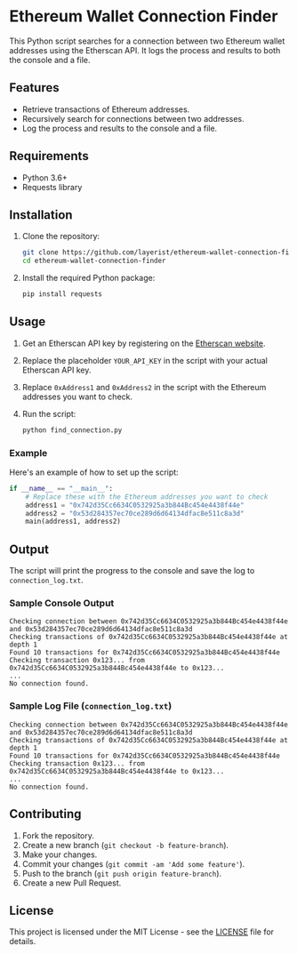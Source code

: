 # Ethereum Wallet Connection Finder

This Python script searches for a connection between two Ethereum wallet addresses using the Etherscan API. It logs the process and results to both the console and a file.

## Features

- Retrieve transactions of Ethereum addresses.
- Recursively search for connections between two addresses.
- Log the process and results to the console and a file.

## Requirements

- Python 3.6+
- Requests library

## Installation

1. Clone the repository:

    ```sh
    git clone https://github.com/layerist/ethereum-wallet-connection-finder.git
    cd ethereum-wallet-connection-finder
    ```

2. Install the required Python package:

    ```sh
    pip install requests
    ```

## Usage

1. Get an Etherscan API key by registering on the [Etherscan website](https://etherscan.io/register).

2. Replace the placeholder `YOUR_API_KEY` in the script with your actual Etherscan API key.

3. Replace `0xAddress1` and `0xAddress2` in the script with the Ethereum addresses you want to check.

4. Run the script:

    ```sh
    python find_connection.py
    ```

### Example

Here's an example of how to set up the script:

```python
if __name__ == "__main__":
    # Replace these with the Ethereum addresses you want to check
    address1 = "0x742d35Cc6634C0532925a3b844Bc454e4438f44e"
    address2 = "0x53d284357ec70ce289d6d64134dfac8e511c8a3d"
    main(address1, address2)
```

## Output

The script will print the progress to the console and save the log to `connection_log.txt`.

### Sample Console Output

```
Checking connection between 0x742d35Cc6634C0532925a3b844Bc454e4438f44e and 0x53d284357ec70ce289d6d64134dfac8e511c8a3d
Checking transactions of 0x742d35Cc6634C0532925a3b844Bc454e4438f44e at depth 1
Found 10 transactions for 0x742d35Cc6634C0532925a3b844Bc454e4438f44e
Checking transaction 0x123... from 0x742d35Cc6634C0532925a3b844Bc454e4438f44e to 0x123...
...
No connection found.
```

### Sample Log File (`connection_log.txt`)

```
Checking connection between 0x742d35Cc6634C0532925a3b844Bc454e4438f44e and 0x53d284357ec70ce289d6d64134dfac8e511c8a3d
Checking transactions of 0x742d35Cc6634C0532925a3b844Bc454e4438f44e at depth 1
Found 10 transactions for 0x742d35Cc6634C0532925a3b844Bc454e4438f44e
Checking transaction 0x123... from 0x742d35Cc6634C0532925a3b844Bc454e4438f44e to 0x123...
...
No connection found.
```

## Contributing

1. Fork the repository.
2. Create a new branch (`git checkout -b feature-branch`).
3. Make your changes.
4. Commit your changes (`git commit -am 'Add some feature'`).
5. Push to the branch (`git push origin feature-branch`).
6. Create a new Pull Request.

## License

This project is licensed under the MIT License - see the [LICENSE](LICENSE) file for details.
```
